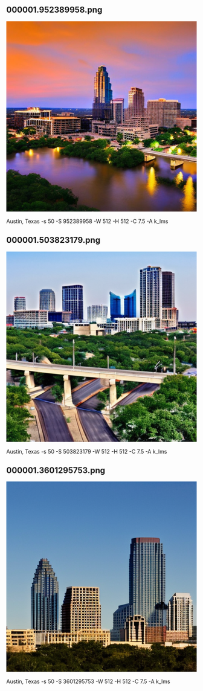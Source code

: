 ## 000001.952389958.png
![](000001.952389958.png)

Austin, Texas -s 50 -S 952389958 -W 512 -H 512 -C 7.5 -A k_lms
## 000001.503823179.png
![](000001.503823179.png)

Austin, Texas -s 50 -S 503823179 -W 512 -H 512 -C 7.5 -A k_lms
## 000001.3601295753.png
![](000001.3601295753.png)

Austin, Texas -s 50 -S 3601295753 -W 512 -H 512 -C 7.5 -A k_lms
